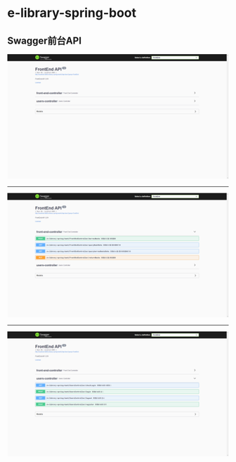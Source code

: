 # e-library-spring-boot

## Swagger前台API
![N|Solid](https://raw.githubusercontent.com/XuShangXuan/e-library-spring-boot/main/READMEIMG/FrontEnd/FrontEnd-Img.png)
***
![N|Solid](https://raw.githubusercontent.com/XuShangXuan/e-library-spring-boot/main/READMEIMG/FrontEnd/FrontEnd-Img2.png)
***
![N|Solid](https://raw.githubusercontent.com/XuShangXuan/e-library-spring-boot/main/READMEIMG/FrontEnd/FrontEnd-Img3.png)